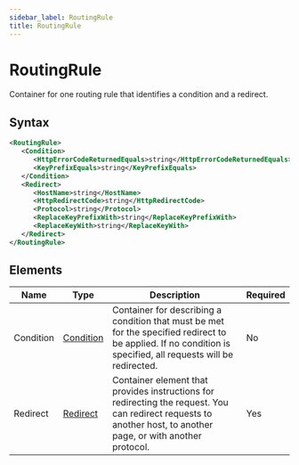 ```yaml
---
sidebar_label: RoutingRule
title: RoutingRule
---
```


# RoutingRule

Container for one routing rule that identifies a condition and a redirect.

## Syntax

```xml
<RoutingRule>
   <Condition>
      <HttpErrorCodeReturnedEquals>string</HttpErrorCodeReturnedEquals>
      <KeyPrefixEquals>string</KeyPrefixEquals>
   </Condition>
   <Redirect>
      <HostName>string</HostName>
      <HttpRedirectCode>string</HttpRedirectCode>
      <Protocol>string</Protocol>
      <ReplaceKeyPrefixWith>string</ReplaceKeyPrefixWith>
      <ReplaceKeyWith>string</ReplaceKeyWith>
   </Redirect>
</RoutingRule>
```

## Elements

| Name | Type | Description | Required |
|------|------|-------------|----------|
| Condition | [Condition](./condition) | Container for describing a condition that must be met for the specified redirect to be applied. If no condition is specified, all requests will be redirected. | No |
| Redirect | [Redirect](./redirect) | Container element that provides instructions for redirecting the request. You can redirect requests to another host, to another page, or with another protocol. | Yes | 